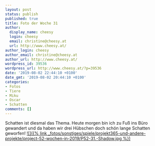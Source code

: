 ```yaml
---
layout: post
status: publish
published: true
title: Foto der Woche 31
author:
  display_name: cheesy
  login: cheesy
  email: christine@cheesy.at
  url: http://www.cheesy.at/
author_login: cheesy
author_email: christine@cheesy.at
author_url: http://www.cheesy.at/
wordpress_id: 39536
wordpress_url: http://www.cheesy.at/?p=39536
date: '2019-08-02 22:44:10 +0100'
date_gmt: '2019-08-02 20:44:10 +0100'
categories:
- Fotos
- Tiere
- Miku
- Oscar
- Schatten
comments: []
---
```

Schatten ist diesmal das Thema. Heute morgen bin ich zu Fuß ins Büro gewandert und da haben wir drei Hübschen doch schön lange Schatten geworfen!
[![]({% link _fotos/sonstiges/spiele/projekt365-und-andere-projekte/project-52-wochen-in-2019/P52-31.-Shadow.jpg %})](http://www.cheesy.at/fotos/spiele/projekt365-und-andere-projekte/project-52-wochen-in-2019/)

